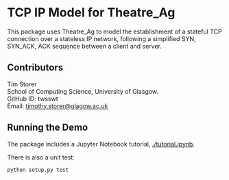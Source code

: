 # TCP IP Model for Theatre_Ag

This package uses Theatre_Ag to model the establishment of a stateful TCP connection over a stateless IP network,
following a simplified SYN, SYN_ACK, ACK sequence between a client and server.

## Contributors

Tim Storer<br/>
School of Computing Science, University of Glasgow.<br/>
GitHub ID: twsswt<br>
Email: [timothy.storer@glagow.ac.uk](mailto:timothy.storer@glagow.ac.uk)


## Running the Demo

The package includes a Jupyter Notebook tutorial, [./tutorial.ipynb](./tutorial.ipynb).

There is also a unit test:

    python setup.py test